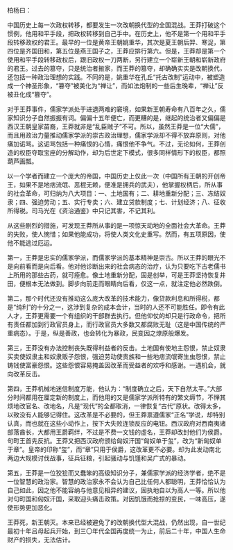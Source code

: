 柏杨曰：

中国历史上每一次政权转移，都要发生一次改朝换代型的全国混战。王莽打破这个惯例，他用和平手段，把政权转移到自己手中。在历史上，他不是第一个用和平手段转移政权的君王。最早的一位是黄帝王朝姚重华，其次是夏王朝后羿、寒浞，第四位是齐国田和，第五位是燕王国子之，王莽应排行第六。但是，王莽却是第一个使用和平手段转移政权后，跟旧政权一刀两断，另行建立一个崭新王朝和崭新政府的君王。过去的篡夺，只是统治者搬家，而王莽的篡夺，却确确实实是改朝换代，还包括一种政治理想的实践。不同的是，姚重华在孔丘“托古改制”运动中，被塑造成一个神圣形象，“篡夺”被美化为“禅让”，而如法炮制的一些后生晚辈，“禅让”反被丑化成“篡夺”。

对于王莽事件，儒家学派处于进退两难的窘境，如果新王朝寿命有八百年之久，儒家知识分子自然振振有词。偏偏十五年便亡，而更糟的是，继起的统治者又偏偏是西汉王朝皇家苗裔，王莽就非是“乱臣贼子”不可。所以，虽然王莽是一位“大儒”，而且用政治力量推动儒家学派的崇古政治理想，儒家学派却不得不放弃原则，对他痛加诟骂。这诟骂包括一种痛恨的心情，痛恨他不争气。不过，无论如何，王莽创造的权臣夺取宝座的分解动作，却为后世定下模式，很多同样情形下的权臣，都照葫芦画瓢。

以一个学者而建立一个庞大的帝国，中国历史上仅此一次（中国所有王朝的开创帝王，如果不是地痞流氓、恶棍无赖，便准是拥兵的武夫），他掌握权柄后，所从事的社会革命，可归纳为八大项目：一、土地国有；二、耕地重新分配；三、冻结奴隶；四、强迫劳动；五、实行专卖；六、建立贷款制度；七、计划经济；八、征收所得税。司马光在《资治通鉴》中只记其害，不记其利。

从这些剧烈的措施，可发现王莽所从事的是一项惊天动地的全面社会大革命。王莽的失败，使人惋惜；如果他能成功，将使人类文化史重写。然而，有五项原因，使他不能逃过厄运。

第一，王莽是忠实的儒家学派，而儒家学派的基本精神是崇古。所以王莽的眼光不是向前看而是向后看。他对他诊断出来的社会病态的治疗，认为只要吃下古老儒书上所用的那些古药，就可痊愈。像土地重新分配，固是创举，可是王莽坚持恢复井田，便根本无法做到。脚步向前走而眼睛向后看，仅这一点，就注定他必然跌倒。

第二，那个时代还没有推动这么庞大改革的技术能力，像贷款利息和所得税，都是“纯利”的十分之一，这涉到复杂的成本会计，当时的人还不可能胜任。即令有此人才，王莽更需要一个有组织的干部群去执行。但他仰仗的却只是行政命令，把所有责任都加到行政官员身上，而行政官员大多数又都腐败无耻（这是中国传统的严重病态）。于是，纵是善政，也会转化为暴政，民变因之燎原般爆发。

第三，王莽没有办法控制丧失既得利益者的反击。土地国有使地主怨恨，禁止奴隶买卖使奴隶主和奴隶贩子怨恨，强迫劳动使贵族和一些地痞流氓寄生虫怨恨，禁止铸钱使富豪怨恨。这些怨恨容易掩盖因改革而受益者的欢呼和感谢。一遇机会，就向改革反击。

第四，王莽机械地迷信制度万能，他认为：“制度确立之后，天下自然太平。”大部分时间都用在厘定新的制度上，而他用的又是儒家学派所特有的繁文缛节，不惮其烦地改官名、改地名，凡是“现代”的全都取消，一律恢复“古代”原状。改得太多，以致没有人能够记得住。这改革是不必要的，但王莽禀遵儒家“正名”学说，却特别认真，而也就在这些小动作上，按下大失败连锁反应的电钮。西汉政府对西南夷诸部落酋长，大都用王爵羁绊，不过是不费一文钱的虚名，王莽却改封他们为侯爵。句町王首先反抗。王莽又把西汉政府颁给匈奴汗国“匈奴单于玺”，改为“新匈奴单于章”。皇帝的印称“玺”，而“章”只用于侯爵，这改革更不必要。却为此发动南北两边大规模讨伐战事，征兵征粮，引起骚动与饥馑和吴广式的暴动。

第五，王莽是一位狡狯而又蠢笨的高级知识分子，兼儒家学派的经济学者，绝不是一位智慧的政治家。智慧的政治家永不会认为自己比任何人都聪明，王莽恰恰认为自己如此，因之他不能容纳与他意见相异的建议，固执地自以为高人一等。所以他对句町国和匈奴汗国，采取迎头痛击政策。对因饥饿而抢掠的变民，一味高压，遂使形势更加恶化。

王莽死，新王朝灭。本来已经被避免了的改朝换代型大混战，仍然出现，自一世纪最初十年吕母起兵开始，到三〇年代全国再度统一为止，前后二十年，中国人生命财产的损失，无法估计。